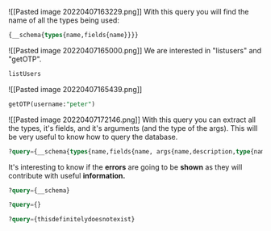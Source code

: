 ![[Pasted image 20220407163229.png]]
With this query you will find the name of all the types being used:
```sql
{__schema{types{name,fields{name}}}}
```
![[Pasted image 20220407165000.png]]
We are interested in "listusers" and "getOTP".
```sql
listUsers
```
![[Pasted image 20220407165439.png]]
```sql
getOTP(username:"peter")
```
![[Pasted image 20220407172146.png]]
With this query you can extract all the types, it's fields, and it's arguments (and the type of the args). This will be very useful to know how to query the database.
```sql
?query={__schema{types{name,fields{name, args{name,description,type{name, kind, ofType{name, kind}}}}}}}
```
It's interesting to know if the **errors** are going to be **shown** as they will contribute with useful **information.**
```sql
?query={__schema}
```
```sql
?query={}
```
```sql
?query={thisdefinitelydoesnotexist}
```